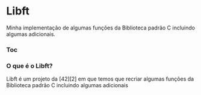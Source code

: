 # Libft
Minha implementação de algumas funções da Biblioteca padrão C incluindo algumas adicionais.

### Toc

### O que é o Libft?
Libft é um projeto da [42][2] em que temos que recriar algumas funções da Biblioteca padrão C incluindo algumas adicionais

[1]: https://www.42sp.org.br/ "42sp"
